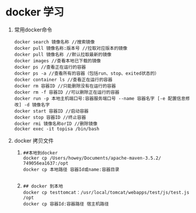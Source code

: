 # docker 学习

1. 常用docker命令

   ~~~shell
   docker search 镜像名称 //搜索镜像
   docker pull 镜像名称:版本号 //拉取对应版本的镜像
   docker pull 镜像名称 //默认拉取最新的镜像
   docker images //查看本地已下载的镜像
   docker ps //查看正在运行的容器
   docker ps -a //查看所有的容器（包括run、stop、exited状态的）
   docker container ls //查看正在运行的容器
   docker rm 容器ID //只能删除没有在运行的容器
   docker rm -f 容器ID //可以删除正在运行的容器
   docker run -p 本地主机端口号:容器服务端口号 --name 容器名字 [-e 配置信息修改] -d 镜像名字
   docker start 容器ID //启动容器
   docker stop 容器ID //终止容器
   docker rmi 镜像名称orID //删除镜像
   docker exec -it topisa /bin/bash
   ~~~

2. docker 拷贝文件

   1. ~~~shell
      ##本地到docker
      docker cp /Users/howey/Documents/apache-maven-3.5.2/ 749056ea1637:/opt
      docker cp 本地路径 容器Id或name:容器目录
       
      ~~~

   2. ~~~shell
      ## docker 到本地
      docker cp testtomcat：/usr/local/tomcat/webapps/test/js/test.js /opt
      docker cp 容器Id:容器路径 宿主机路径
      ~~~

